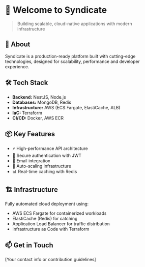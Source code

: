 # 👋 Welcome to Syndicate

> Building scalable, cloud-native applications with modern infrastructure

## 🚀 About

Syndicate is a production-ready platform built with cutting-edge technologies, designed for scalability, performance and developer experience.

## 🛠️ Tech Stack

- **Backend:** NestJS, Node.js
- **Databases:** MongoDB, Redis
- **Infrastructure:** AWS (ECS Fargate, ElastiCache, ALB)
- **IaC:** Terraform
- **CI/CD:** Docker, AWS ECR

## 📦 Key Features

- ⚡ High-performance API architecture
- 🔐 Secure authentication with JWT
- 📧 Email integration
- 🚀 Auto-scaling infrastructure
- 📊 Real-time caching with Redis

## 🏗️ Infrastructure

Fully automated cloud deployment using:
- AWS ECS Fargate for containerized workloads
- ElastiCache (Redis) for catching
- Application Load Balancer for traffic distribution
- Infrastructure as Code with Terraform

## 📫 Get in Touch

[Your contact info or contribution guidelines]